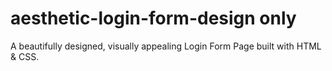 # aesthetic-login-form-design only
 A beautifully designed, visually appealing Login Form Page built with HTML & CSS. 
